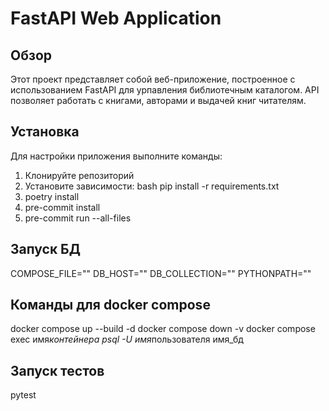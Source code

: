 # FastAPI Web Application

## Обзор

Этот проект представляет собой веб-приложение, построенное с использованием FastAPI для урпавления библиотечным каталогом.
API позволяет работать с книгами, авторами и выдачей книг читателям.

## Установка

Для настройки приложения выполните команды:

1. Клонируйте репозиторий
2. Установите зависимости: bash pip install -r requirements.txt
3. poetry install
4. pre-commit install
5. pre-commit run --all-files

## Запуск БД

COMPOSE_FILE=""
DB_HOST=""
DB_COLLECTION=""
PYTHONPATH=""

## Команды для docker compose

docker compose up --build -d
docker compose down -v
docker compose exec имя*контейнера psql -U имя*пользователя имя_бд

## Запуск тестов

pytest
